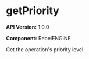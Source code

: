 # getPriority

**API Version:** 1.0.0

**Component:** RebelENGINE

Get the operation's priority level

